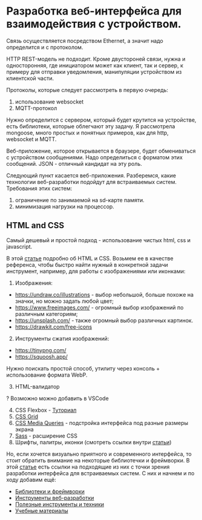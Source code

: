 # Разработка веб-интерфейса для взаимодействия с устройством.

Связь осуществляется посредством Ethernet, а значит  надо определится и с протоколом.

HTTP REST-модель не подходит. Кроме двустороней связи, нужна и односторонняя, где инициатором может как клиент, так и сервер,
к примеру для отправки уведомления, манипуляции устройством из клиентской части.

Протоколы, которые следует рассмотреть в первую очередь:
1. использование websocket
2. MQTT-протокол

Нужно определится с сервером, который будет крутится на устройстве, есть библиотеки, которые облегчают эту задачу.
Я рассмотрела mongoose, много простых и понятных примеров, как для http, websocket и MQTT.

Веб-приложение, которое открывается в браузере, будет обмениваться с устройством сообщениями. Надо определиться с форматом этих сообщений. 
JSON - отличный кандидат на эту роль. 

Следующий пункт касается веб-приложения. Разберемся, какие технологии веб-разработки подойдут для встраиваемых систем.
Требования этих систем:
1. ограничение по занимаемой на sd-карте памяти.
2. минимизация нагрузки на процессор.


## HTML and CSS

Самый дешевый и простой подход - использование чистых html, css и javascript. 

В этой [статье](https://www.netburner.com/learn/web-development-for-embedded-engineers-html-and-css/) подробно об HTML и CSS. Возьмем ее в качестве референса, чтобы быстро найти нужный в конкретной задачи инструмент, например, для работы с изображениями или иконками:

1. Изображения: 
* https://undraw.co/illustrations - выбор небольшой, больше похоже на значки, но можно задать любой цвет;
* https://www.freeimages.com/ - огромный выбор изображений по различным категориям;
* https://unsplash.com/ - также огромный выбор различных картинок.
* https://drawkit.com/free-icons
2. Инструменты сжатия изображений:
* https://tinypng.com/
* https://squoosh.app/ 

Нужно поискать простой способ, утилиту через консоль + использование формата WebP.

3. HTML-валидатор

? Возможно можно добавить в VSCode

4. CSS Flexbox - [Туториал](https://torquemag.io/2020/02/flexbox-tutorial/?utm_medium=paidsocial&utm_source=facebook&utm_campaign=Torque_Interest_Clicks_2020_TQ+Audience+2&utm_content=Torque_Interest_Clicks_2020_TQ+Audience+2_CSS+Flexbox&hsa_acc=1377067892512929&hsa_cam=6136427987079&hsa_grp=6145483434679&hsa_ad=6159713872679&hsa_src=fb&hsa_net=facebook&hsa_ver=3&fbclid=IwAR04x1514oS30caZtiK788V0fQTh4cNdAAna0l8Eu1idMTnmkc_G94ZMsGE)
5. [CSS Grid](https://css-tricks.com/snippets/css/complete-guide-grid/)
6. [CSS Media Queries](https://css-tricks.com/a-complete-guide-to-css-media-queries/) - подстройка интерфейса под разные размеры экрана
7. [Sass](https://sass-lang.com/) - расширение CSS
8. Шрифты, палитры, иконки (смотреть ссылки внутри [статьи](https://www.netburner.com/learn/web-development-for-embedded-engineers-html-and-css/))

Но, если хочется визуально приятного и современного интерфейса, то
стоит обратить внимание на некоторые библиотечки и фреймворки.
В этой [статье](https://www.netburner.com/learn/web-development-for-embedded-systems-engineers/) есть ссылки на подходящие из них с точки зрения разработки интерфейса для встраиваемых систем. С них и начнем и по ходу добавим ещё: 
 * [Библиотеки и фреймворки](./libs.md)
 * [Инструменты веб-разработки](./tools.md)
 * [Полезные инструменты и техники](./techniques.md)
 * [Учебные материалы](./learn.md)
